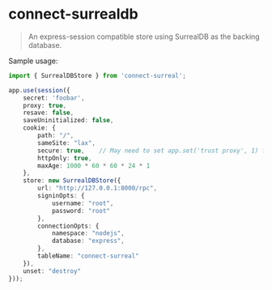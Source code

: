 # connect-surrealdb
> An express-session compatible store using SurrealDB as the backing database. 

Sample usage: 
```ts
import { SurrealDBStore } from 'connect-surreal';

app.use(session({
    secret: 'foobar',
    proxy: true,
    resave: false,
    saveUninitialized: false,
    cookie: {
        path: "/",
        sameSite: "lax",
        secure: true,    // May need to set app.set('trust proxy', 1) for this to work
        httpOnly: true,
        maxAge: 1000 * 60 * 60 * 24 * 1
    },
    store: new SurrealDBStore({
        url: "http://127.0.0.1:8000/rpc",
        signinOpts: {
            username: "root",
            password: "root"
        },
        connectionOpts: {
            namespace: "nodejs",
            database: "express",
        },
        tableName: "connect-surreal"
    }),
    unset: "destroy"
}));
```
